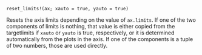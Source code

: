 ```
reset_limits!(ax; xauto = true, yauto = true)
```

Resets the axis limits depending on the value of `ax.limits`. If one of the two components of limits is nothing, that value is either copied from the targetlimits if `xauto` or `yauto` is true, respectively, or it is determined automatically from the plots in the axis. If one of the components is a tuple of two numbers, those are used directly.
